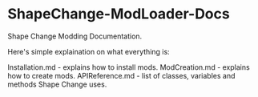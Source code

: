 # ShapeChange-ModLoader-Docs
Shape Change Modding Documentation.

Here's simple explaination on what everything is:

Installation.md - explains how to install mods.
ModCreation.md - explains how to create mods.
APIReference.md - list of classes, variables and methods Shape Change uses.
